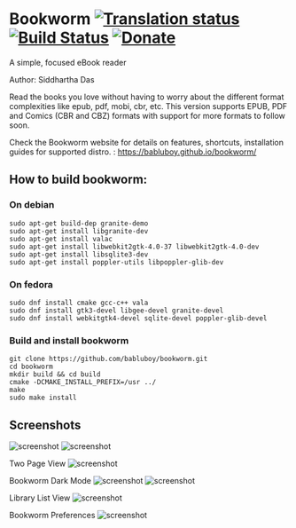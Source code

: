 # Bookworm [![Translation status](https://hosted.weblate.org/widgets/bookworm/-/svg-badge.svg)](https://hosted.weblate.org/engage/bookworm/?utm_source=widget) [![Build Status](https://travis-ci.org/babluboy/bookworm.svg?branch=master)](https://travis-ci.org/babluboy/bookworm) [![Donate](https://img.shields.io/badge/Donate-PayPal-green.svg)](https://www.paypal.com/cgi-bin/webscr?cmd=_s-xclick&hosted_button_id=FZP8GK839VGQC)</div>
A simple, focused eBook reader

Author: Siddhartha Das

Read the books you love without having to worry about the different format complexities like epub, pdf, mobi, cbr, etc. This version supports EPUB, PDF and Comics (CBR and CBZ) formats with support for more formats to follow soon.

Check the Bookworm website for details on features, shortcuts, installation guides for supported distro. : https://babluboy.github.io/bookworm/


## How to build bookworm:

### On debian

```shell
sudo apt-get build-dep granite-demo 
sudo apt-get install libgranite-dev
sudo apt-get install valac
sudo apt-get install libwebkit2gtk-4.0-37 libwebkit2gtk-4.0-dev
sudo apt-get install libsqlite3-dev
sudo apt-get install poppler-utils libpoppler-glib-dev
```
### On fedora

```shell
sudo dnf install cmake gcc-c++ vala
sudo dnf install gtk3-devel libgee-devel granite-devel
sudo dnf install webkitgtk4-devel sqlite-devel poppler-glib-devel
```

### Build and install bookworm

```shell
git clone https://github.com/babluboy/bookworm.git
cd bookworm
mkdir build && cd build 
cmake -DCMAKE_INSTALL_PREFIX=/usr ../
make
sudo make install
```
## Screenshots

![screenshot](https://raw.githubusercontent.com/babluboy/bookworm/gh-pages/images/BookwormLibraryView.png)
![screenshot](https://raw.githubusercontent.com/babluboy/bookworm/gh-pages/images/BookwormReadingView.png)

Two Page View
![screenshot](https://raw.githubusercontent.com/babluboy/bookworm/gh-pages/images/TwoPageView.png)

Bookworm Dark Mode
![screenshot](https://raw.githubusercontent.com/babluboy/bookworm/gh-pages/images/DarkModeLibraryView.png)
![screenshot](https://raw.githubusercontent.com/babluboy/bookworm/gh-pages/images/DarkModeReadingView.png)

Library List View
![screenshot](https://raw.githubusercontent.com/babluboy/bookworm/gh-pages/images/LibraryListView.png)

Bookworm Preferences
![screenshot](https://raw.githubusercontent.com/babluboy/bookworm/gh-pages/images/PreferencesDialog.png)

